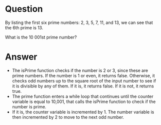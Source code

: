 # Question

By listing the first six prime numbers: 2, 3, 5, 7, 11, and 13, we can see that the 6th prime is 13.

What is the 10 001st prime number?

# Answer
- The isPrime function checks if the number is 2 or 3, since these are prime numbers. If the number is 1 or even, it returns false. Otherwise, it checks odd numbers up to the square root of the input number to see if it is divisible by any of them. If it is, it returns false. If it is not, it returns true.
- The prime function enters a while loop that continues until the counter variable is equal to 10,001, that calls the isPrime function to check if the number is prime.
-  If it is, the counter variable is incremented by 1. The number variable is then incremented by 2 to move to the next odd number.